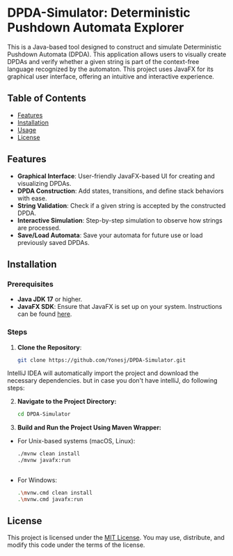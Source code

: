 # DPDA-Simulator: Deterministic Pushdown Automata Explorer

This is a Java-based tool designed to construct and simulate Deterministic Pushdown Automata (DPDA). This application allows users to visually create DPDAs and verify whether a given string is part of the context-free language recognized by the automaton. This project uses JavaFX for its graphical user interface, offering an intuitive and interactive experience.

## Table of Contents

- [Features](#features)
- [Installation](#installation)
- [Usage](#usage)
- [License](#license)

## Features

- **Graphical Interface**: User-friendly JavaFX-based UI for creating and visualizing DPDAs.
- **DPDA Construction**: Add states, transitions, and define stack behaviors with ease.
- **String Validation**: Check if a given string is accepted by the constructed DPDA.
- **Interactive Simulation**: Step-by-step simulation to observe how strings are processed.
- **Save/Load Automata**: Save your automata for future use or load previously saved DPDAs.

## Installation

### Prerequisites

- **Java JDK 17** or higher.
- **JavaFX SDK**: Ensure that JavaFX is set up on your system. Instructions can be found [here](https://openjfx.io/openjfx-docs/).

### Steps

1. **Clone the Repository**:
   ```bash
   git clone https://github.com/Yonesj/DPDA-Simulator.git

IntelliJ IDEA will automatically import the project and download the necessary dependencies. but in case you don't have intelliJ, do following steps:

2. **Navigate to the Project Directory:**
   ```bash
   cd DPDA-Simulator
   
3. **Build and Run the Project Using Maven Wrapper:**
- For Unix-based systems (macOS, Linux):
  ```bash
  ./mvnw clean install
  ./mvnw javafx:run
   
- For Windows:
   ```bash
  .\mvnw.cmd clean install
   .\mvnw.cmd javafx:run

## License

This project is licensed under the [MIT License](LICENSE). You may use, distribute, and modify this code under the terms of the license.

